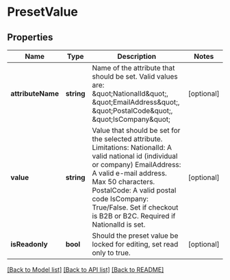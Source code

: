 # PresetValue

## Properties
Name | Type | Description | Notes
------------ | ------------- | ------------- | -------------
**attributeName** | **string** | Name of the attribute that should be set. Valid values are: \&quot;NationalId\&quot;, \&quot;EmailAddress\&quot;, \&quot;PostalCode\&quot;, \&quot;IsCompany\&quot; | [optional] 
**value** | **string** | Value that should be set for the selected attribute. Limitations:  NationalId: A valid national id (individual or company)  EmailAddress: A valid e-mail address. Max 50 characters.  PostalCode: A valid postal code  IsCompany: True/False. Set if checkout is B2B or B2C. Required if NationalId is set. | [optional] 
**isReadonly** | **bool** | Should the preset value be locked for editing, set read only to true. | [optional] 

[[Back to Model list]](../../README.md#documentation-for-models) [[Back to API list]](../../README.md#documentation-for-api-endpoints) [[Back to README]](../../README.md)


